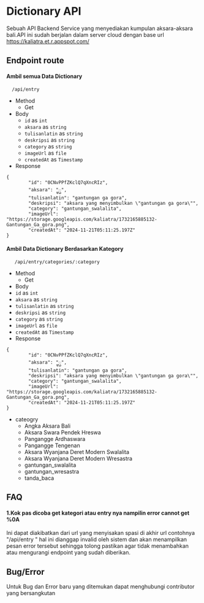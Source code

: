 
# Dictionary API

Sebuah API Backend Service yang menyediakan kumpulan aksara-aksara bali.API ini sudah berjalan dalam server cloud dengan base url https://kaliatra.et.r.appspot.com/

## Endpoint route 




#### Ambil semua Data Dictionary

```http
  /api/entry
```
- Method
  - Get
- Body
  - ```id``` as ```int```
  - ```aksara``` as ```string```
  - ```tulisanlatin``` as ```string```
  - ```deskripsi``` as ```string```
  - ```category``` as ```string```
  - ```imageUrl``` as ```file```
  - ```createdAt``` as ```Timestamp```
- Response
```
{
        "id": "0CNvPPfZKclQ7qXncRIz",
        "aksara": "᭄ᬖ",
        "tulisanlatin": "gantungan ga gora",
        "deskripsi": "aksara yang menyimbulkan \"gantungan ga gora\"",
        "category": "gantungan_swalalita",
        "imageUrl": "https://storage.googleapis.com/kaliatra/1732165885132-Gantungan_Ga_gora.png",
        "createdAt": "2024-11-21T05:11:25.197Z"
} 
```
#### Ambil Data Dictionary Berdasarkan Kategory

```http
   /api/entry/categories/:category
```
- Method
  - Get
-  Body
  - ```id``` as ```int```
  - ```aksara``` as ```string```
  - ```tulisanlatin``` as ```string```
  - ```deskripsi``` as ```string```
  - ```category``` as ```string```
  - ```imageUrl``` as ```file```
  - ```createdAt``` as ```Timestamp```
- Response
```
{
        "id": "0CNvPPfZKclQ7qXncRIz",
        "aksara": "᭄ᬖ",
        "tulisanlatin": "gantungan ga gora",
        "deskripsi": "aksara yang menyimbulkan \"gantungan ga gora\"",
        "category": "gantungan_swalalita",
        "imageUrl": "https://storage.googleapis.com/kaliatra/1732165885132-Gantungan_Ga_gora.png",
        "createdAt": "2024-11-21T05:11:25.197Z"
} 
```

- cateogry
  - Angka Aksara Bali
  - Aksara Swara Pendek Hreswa
  - Pangangge Ardhaswara
  - Pangangge Tengenan
  - Aksara Wyanjana Deret Modern Swalalita
  - Aksara Wyanjana Deret Modern Wresastra
  - gantungan_swalalita
  - gantungan_wresastra
  - tanda_baca





## FAQ

#### 1.Kok pas dicoba get kategori atau entry nya nampilin error cannot get %0A

Ini dapat diakibatkan dari url yang menyisakan spasi di akhir url contohnya "/api/entry " hal ini dianggap invalid oleh sistem dan akan menampilkan pesan error tersebut sehingga tolong pastikan agar tidak menambahkan atau mengurangi endpoint yang sudah diberikan.



## Bug/Error

Untuk Bug dan Error baru yang ditemukan dapat menghubungi contributor yang bersangkutan


